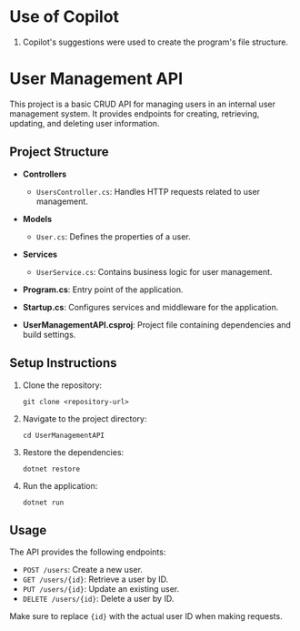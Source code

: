 # Use of Copilot
1. Copilot's suggestions were used to create the program's file structure.


# User Management API

This project is a basic CRUD API for managing users in an internal user management system. It provides endpoints for creating, retrieving, updating, and deleting user information.

## Project Structure

- **Controllers**
  - `UsersController.cs`: Handles HTTP requests related to user management.
  
- **Models**
  - `User.cs`: Defines the properties of a user.
  
- **Services**
  - `UserService.cs`: Contains business logic for user management.
  
- **Program.cs**: Entry point of the application.
  
- **Startup.cs**: Configures services and middleware for the application.
  
- **UserManagementAPI.csproj**: Project file containing dependencies and build settings.

## Setup Instructions

1. Clone the repository:
   ```
   git clone <repository-url>
   ```

2. Navigate to the project directory:
   ```
   cd UserManagementAPI
   ```

3. Restore the dependencies:
   ```
   dotnet restore
   ```

4. Run the application:
   ```
   dotnet run
   ```

## Usage

The API provides the following endpoints:

- `POST /users`: Create a new user.
- `GET /users/{id}`: Retrieve a user by ID.
- `PUT /users/{id}`: Update an existing user.
- `DELETE /users/{id}`: Delete a user by ID.

Make sure to replace `{id}` with the actual user ID when making requests.